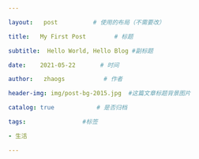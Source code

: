 ```yaml
---

layout:   post          # 使用的布局（不需要改）

title:   My First Post        # 标题 

subtitle:  Hello World, Hello Blog #副标题

date:    2021-05-22       # 时间

author:   zhaogs           # 作者

header-img: img/post-bg-2015.jpg  #这篇文章标题背景图片

catalog: true            # 是否归档

tags:                #标签

- 生活

---
```


